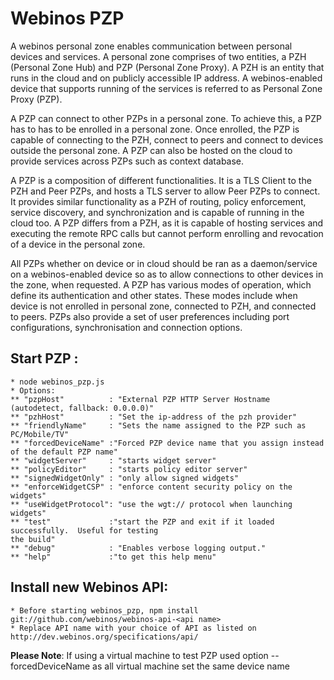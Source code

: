 Webinos PZP
===========

A webinos personal zone enables communication between personal devices and services. A personal zone
comprises of two entities, a PZH (Personal Zone Hub) and PZP (Personal Zone Proxy). A PZH is an
entity that runs in the cloud and on publicly accessible IP address. A webinos-enabled device that
 supports running of the services is referred to as Personal Zone Proxy (PZP).

A PZP can connect to other PZPs in a personal zone. To achieve this, a PZP has to has to be enrolled
in a personal zone. Once enrolled, the PZP is capable of connecting to the PZH, connect to peers and
connect to devices outside the personal zone. A PZP can also be hosted on the cloud to provide
services across PZPs such as context database.

A PZP is a composition of different functionalities. It is a TLS Client to the PZH and Peer PZPs,
and hosts a TLS server to allow Peer PZPs to connect. It provides similar functionality as a PZH of
routing, policy enforcement, service discovery, and synchronization and is capable of running in the
cloud too. A PZP differs from a PZH, as it is capable of hosting services and executing the remote
RPC calls but cannot perform enrolling and revocation of a device in the personal zone.

All PZPs whether on device or in cloud should be ran as a daemon/service on a webinos-enabled device
so as to allow connections to other devices in the zone, when requested. A PZP has various modes of
operation, which define its authentication and other states. These modes include when device is not
enrolled in personal zone, connected to PZH, and connected to peers. PZPs also provide a set of user
preferences including port configurations, synchronisation and connection options.

## Start PZP :
    * node webinos_pzp.js
    * Options:
    ** "pzpHost"          : "External PZP HTTP Server Hostname (autodetect, fallback: 0.0.0.0)"
    ** "pzhHost"          : "Set the ip-address of the pzh provider"
    ** "friendlyName"     : "Sets the name assigned to the PZP such as PC/Mobile/TV"
    ** "forcedDeviceName" :"Forced PZP device name that you assign instead of the default PZP name"
    ** "widgetServer"     : "starts widget server"
    ** "policyEditor"     : "starts policy editor server"
    ** "signedWidgetOnly" : "only allow signed widgets"
    ** "enforceWidgetCSP" : "enforce content security policy on the widgets"
    ** "useWidgetProtocol": "use the wgt:// protocol when launching widgets"
    ** "test"             :"start the PZP and exit if it loaded successfully.  Useful for testing
    the build"
    ** "debug"            : "Enables verbose logging output."
    ** "help"             :"to get this help menu"

## Install new Webinos API:
    * Before starting webinos_pzp, npm install git://github.com/webinos/webinos-api-<api name>
    * Replace API name with your choice of API as listed on http://dev.webinos.org/specifications/api/

**Please Note**: If using a virtual machine to test PZP used option --forcedDeviceName as all
virtual machine set the same device name